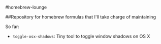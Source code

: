 #homebrew-lounge

##Repository for homebrew formulas that I'll take charge of maintaining

So far:
- `toggle-osx-shadows`: Tiny tool to toggle window shadows on OS X
